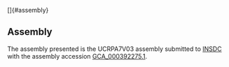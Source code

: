 []{#assembly}

Assembly
--------

The assembly presented is the UCRPA7V03 assembly submitted to
[INSDC](http://www.insdc.org) with the assembly accession
[GCA\_000392275.1](http://www.ebi.ac.uk/ena/data/view/GCA_000392275.1).
